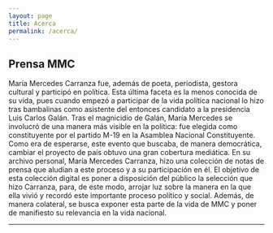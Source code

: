 ```yaml
---
layout: page
title: Acerca
permalink: /acerca/
---
```


## Prensa MMC

María Mercedes Carranza fue, además de poeta, periodista, gestora cultural y participó en política. Esta última faceta es la menos conocida de su vida, pues cuando empezó a participar de la vida política nacional lo hizo tras bambalinas como asistente del entonces candidato a la presidencia Luis Carlos Galán. Tras el magnicidio de Galán, María Mercedes se involucró de una manera más visible en la política: fue elegida como constituyente por el partido M-19 en la Asamblea Nacional Constituyente. Como era de esperarse, este evento que buscaba, de manera democrática, cambiar el proyecto de país obtuvo una gran cobertura mediática. En su archivo personal, María Mercedes Carranza, hizo una colección de notas de prensa que aludían a este proceso y a su participación en él. El objetivo de esta colección digital es poner a disposición del público la selección que hizo Carranza, para, de este modo, arrojar luz sobre la manera en la que ella vivió y recordó este importante proceso político y social. Además, de manera colateral, se busca exponer esta parte de la vida de MMC y poner de manifiesto su relevancia en la vida nacional. 
________________________________________________________